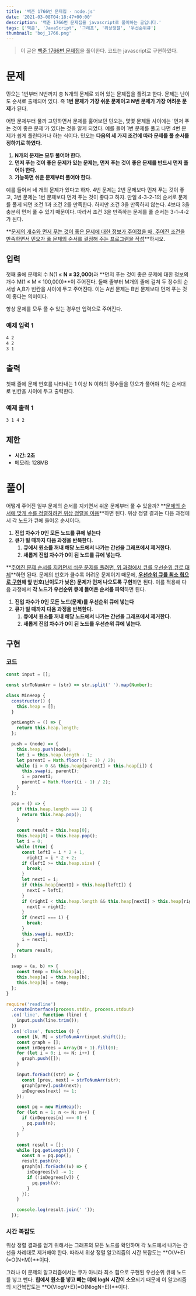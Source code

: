 ```yaml
---
title: '백준 1766번 문제집 - node.js'
date: '2021-03-08T04:18:47+00:00'
description: '백준 1766번 문제집을 javascript로 풀이하는 글입니다.'
tags: ['백준', 'JavaScript', '그래프', '위상정렬', '우선순위큐']
thumbnail: 'boj_1766.png'
---
```


> 이 글은 [백준 1766번 문제집](https://www.acmicpc.net/problem/1766)을 풀이한다. 코드는 javascript로 구현하였다.

# 문제

민오는 1번부터 N번까지 총 N개의 문제로 되어 있는 문제집을 풀려고 한다. 문제는 난이도 순서로 출제되어 있다. 즉 **1번 문제가 가장 쉬운 문제이고 N번 문제가 가장 어려운 문제**가 된다.

어떤 문제부터 풀까 고민하면서 문제를 훑어보던 민오는, 몇몇 문제들 사이에는 '먼저 푸는 것이 좋은 문제'가 있다는 것을 알게 되었다. 예를 들어 1번 문제를 풀고 나면 4번 문제가 쉽게 풀린다거나 하는 식이다. 민오는 **다음의 세 가지 조건에 따라 문제를 풀 순서를 정하기로 하였다.**

1. **N개의 문제는 모두 풀어야 한다.**
2. **먼저 푸는 것이 좋은 문제가 있는 문제는, 먼저 푸는 것이 좋은 문제를 반드시 먼저 풀어야 한다.**
3. **가능하면 쉬운 문제부터 풀어야 한다.**

예를 들어서 네 개의 문제가 있다고 하자. 4번 문제는 2번 문제보다 먼저 푸는 것이 좋고, 3번 문제는 1번 문제보다 먼저 푸는 것이 좋다고 하자. 만일 4-3-2-1의 순서로 문제를 풀게 되면 조건 1과 조건 2를 만족한다. 하지만 조건 3을 만족하지 않는다. 4보다 3을 충분히 먼저 풀 수 있기 때문이다. 따라서 조건 3을 만족하는 문제를 풀 순서는 3-1-4-2가 된다.

**<u>문제의 개수와 먼저 푸는 것이 좋은 문제에 대한 정보가 주어졌을 때, 주어진 조건을 만족하면서 민오가 풀 문제의 순서를 결정해 주는 프로그램을 작성</u>**하시오.

## 입력

첫째 줄에 문제의 수 N(1 ≤ **N ≤ 32,000**)과 **먼저 푸는 것이 좋은 문제에 대한 정보의 개수 M(1 ≤ M ≤ 100,000)**이 주어진다. 둘째 줄부터 M개의 줄에 걸쳐 두 정수의 순서쌍 A,B가 빈칸을 사이에 두고 주어진다. 이는 A번 문제는 B번 문제보다 먼저 푸는 것이 좋다는 의미이다.

항상 문제를 모두 풀 수 있는 경우만 입력으로 주어진다.

### 예제 입력 1

```bash
4 2
4 2
3 1
```

## 출력

첫째 줄에 문제 번호를 나타내는 1 이상 N 이하의 정수들을 민오가 풀어야 하는 순서대로 빈칸을 사이에 두고 출력한다.

### 예제 출력 1

```bash
3 1 4 2
```

## 제한

- **시간: 2초**
- 메모리: 128MB

# 풀이

어떻게 주어진 일부 문제의 순서를 지키면서 쉬운 문제부터 풀 수 있을까? **<u>문제의 순서에 맞게 수를 정렬하려면 위상 정렬을 이용</u>**하면 된다. 위상 정렬 결과는 다음 과정에서 각 노드가 큐에 들어온 순서이다.

1. **진입 차수가 0인 모든 노드를 큐에 넣는다**
2. **큐가 빌 때까지 다음 과정을 반복한다.**
   1. **큐에서 원소를 꺼내 해당 노드에서 나가는 간선을 그래프에서 제거한다.**
   2. **새롭게 진입 차수가 0이 된 노드를 큐에 넣는다.**

**<u>주어진 문제 순서를 지키면서 쉬운 문제를 풀려면, 위 과정에서 큐를 우선순위 큐로 대체</u>**하면 된다. 문제의 번호가 클수록 어려운 문제이기 때문에, **<u>우선순위 큐를 최소 힙으로 구현</u>해 앞 번호(난이도가 낮은) 문제가 먼저 나오도록 구현**하면 된다. 이를 적용해 다음 과정에서 **각 노드가 우선순위 큐에 들어온 순서를 파악**하면 된다.

1. **진입 차수가 0인 모든 노드(문제)를 우선순위 큐에 넣는다**
2. **큐가 빌 때까지 다음 과정을 반복한다.**
   1. **큐에서 원소를 꺼내 해당 노드에서 나가는 간선을 그래프에서 제거한다.**
   2. **새롭게 진입 차수가 0이 된 노드를 우선순위 큐에 넣는다.**

## 구현

### 코드

```jsx
const input = [];

const strToNumArr = (str) => str.split(' ').map(Number);

class MinHeap {
  constructor() {
    this.heap = [];
  }

  getLength = () => {
    return this.heap.length;
  };

  push = (node) => {
    this.heap.push(node);
    let i = this.heap.length - 1;
    let parentI = Math.floor((i - 1) / 2);
    while (i > 0 && this.heap[parentI] > this.heap[i]) {
      this.swap(i, parentI);
      i = parentI;
      parentI = Math.floor((i - 1) / 2);
    }
  };

  pop = () => {
    if (this.heap.length === 1) {
      return this.heap.pop();
    }

    const result = this.heap[0];
    this.heap[0] = this.heap.pop();
    let i = 0;
    while (true) {
      const leftI = i * 2 + 1,
        rightI = i * 2 + 2;
      if (leftI >= this.heap.size) {
        break;
      }
      let nextI = i;
      if (this.heap[nextI] > this.heap[leftI]) {
        nextI = leftI;
      }
      if (rightI < this.heap.length && this.heap[nextI] > this.heap[rightI]) {
        nextI = rightI;
      }
      if (nextI === i) {
        break;
      }
      this.swap(i, nextI);
      i = nextI;
    }
    return result;
  };

  swap = (a, b) => {
    const temp = this.heap[a];
    this.heap[a] = this.heap[b];
    this.heap[b] = temp;
  };
}

require('readline')
  .createInterface(process.stdin, process.stdout)
  .on('line', function (line) {
    input.push(line.trim());
  })
  .on('close', function () {
    const [N, M] = strToNumArr(input.shift());
    const graph = [];
    const inDegrees = Array(N + 1).fill(0);
    for (let i = 0; i <= N; i++) {
      graph.push([]);
    }

    input.forEach((str) => {
      const [prev, next] = strToNumArr(str);
      graph[prev].push(next);
      inDegrees[next] += 1;
    });

    const pq = new MinHeap();
    for (let n = 1; n <= N; n++) {
      if (inDegrees[n] === 0) {
        pq.push(n);
      }
    }

    const result = [];
    while (pq.getLength()) {
      const n = pq.pop();
      result.push(n);
      graph[n].forEach((v) => {
        inDegrees[v] -= 1;
        if (!inDegrees[v]) {
          pq.push(v);
        }
      });
    }

    console.log(result.join(' '));
  });
```

### 시간 복잡도

위상 정렬 결과를 얻기 위해서는 그래프의 모든 노드를 확인하며 각 노드에서 나가는 간선을 차례대로 제거해야 한다. 따라서 위상 정렬 알고리즘의 시간 복잡도는 **O(V+E)(=O(N+M))**이다.

그러나 이 문제의 알고리즘에서는 큐가 아니라 최소 힙으로 구현된 우선순위 큐에 노드를 넣고 뺀다. **힙에서 원소를 넣고 빼는 데에 logN 시간이 소요**되기 때문에 이 알고리즘의 시간복잡도는 **O(VlogV+E)(=O(NlogN+E))**이다.

